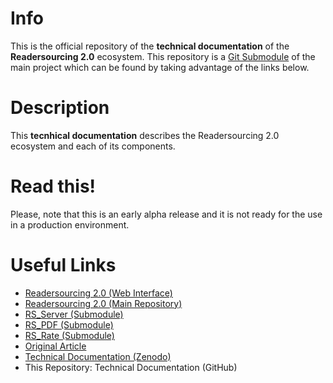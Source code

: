 <h1>Info</h1>

This is the official repository of the **technical documentation** of the **Readersourcing 2.0** ecosystem. This repository is a <a href="https://git-scm.com/book/it/v2/Git-Tools-Submodules">Git Submodule</a> of the main project which can be found by taking advantage of the links below. 

<h1>Description</h1>

This **tecnhical documentation** describes the Readersourcing 2.0 ecosystem and each of its components.

<h1>Read this!</h1>

Please, note that this is an early alpha release and it is not ready for the use in a production environment.

<h1>Useful Links</h1>

- <a href="https://readersourcing.org">Readersourcing 2.0 (Web Interface)</a>
- <a href="https://github.com/Miccighel/Readersourcing-2.0-RS_Rate">Readersourcing 2.0 (Main Repository)</a>
- <a href="https://github.com/Miccighel/Readersourcing-2.0-RS_Server">RS_Server (Submodule)</a>
- <a href="https://github.com/Miccighel/Readersourcing-2.0-RS_PDF">RS_PDF (Submodule)</a>
- <a href="https://github.com/Miccighel/Readersourcing-2.0-RS_Rate">RS_Rate (Submodule)</a>
- <a href="https://zenodo.org/record/1446468">Original Article</a>
- <a href="https://zenodo.org/record/1452397">Technical Documentation (Zenodo)</a>
- This Repository: Technical Documentation (GitHub)

